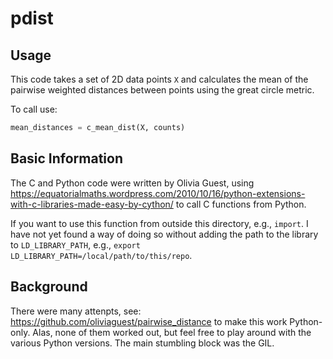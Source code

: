 # pdist

## Usage
This code takes a set of 2D data points ```X``` and calculates the mean of the pairwise weighted distances between points using the great circle metric.

To call use:
``` python
mean_distances = c_mean_dist(X, counts)
```

## Basic Information
The C and Python code were written by Olivia Guest, using https://equatorialmaths.wordpress.com/2010/10/16/python-extensions-with-c-libraries-made-easy-by-cython/ to call C functions from Python.

If you want to use this function from outside this directory, e.g., ```import```. I have not yet found a way of doing so without adding the path to the library to ```LD_LIBRARY_PATH```, e.g., ```export LD_LIBRARY_PATH=/local/path/to/this/repo```.

## Background
There were  many attenpts, see: https://github.com/oliviaguest/pairwise_distance to make this work Python-only. Alas, none of them worked out, but feel free to play around with the various Python versions. The main stumbling block was the GIL.
